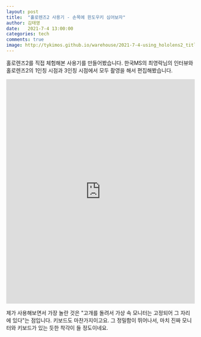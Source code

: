 ```yaml
---
layout: post
title:  "홀로렌즈2 사용기 - 손목에 윈도우키 심어보자"
author: 김태영
date:   2021-7-4 13:00:00
categories: tech
comments: true
image: http://tykimos.github.io/warehouse/2021-7-4-using_hololens2_title.jpeg
---
```

홀로렌즈2를 직접 체험해본 사용기를 만들어봤습니다. 한국MS의 최영락님의 인터뷰와 홀로렌즈2의 1인칭 시점과 3인칭 시점에서 모두 촬영을 해서 편집해봤습니다.

<iframe width="100%" height="600" src="https://www.youtube.com/embed/D4Bvyt4eiQk" title="YouTube video player" frameborder="0" allow="accelerometer; autoplay; clipboard-write; encrypted-media; gyroscope; picture-in-picture" allowfullscreen></iframe>

제가 사용해보면서 가장 놀란 것은 "고개를 돌려서 가상 속 모니터는 고정되어 그 자리에 있다"는 점입니다. 키보드도 마찬가지이고요. 그 정밀함이 뛰어나서, 마치 진짜 모니터와 키보드가 있는 듯한 착각이 들 정도이네요.
